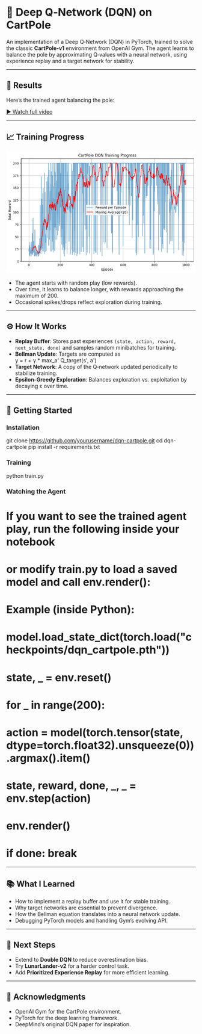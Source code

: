 # 🧠 Deep Q‑Network (DQN) on CartPole

An implementation of a Deep Q‑Network (DQN) in PyTorch, trained to solve the classic **CartPole‑v1** environment from OpenAI Gym. The agent learns to balance the pole by approximating Q‑values with a neural network, using experience replay and a target network for stability.

---

## 🎥 Results

Here’s the trained agent balancing the pole:

[▶️ Watch full video](results/videos/cartpole_dqn.mp4)

---

## 📈 Training Progress

![Training Curve](results/plots/Reward_curve_cartpole.png)

- The agent starts with random play (low rewards).  
- Over time, it learns to balance longer, with rewards approaching the maximum of 200.  
- Occasional spikes/drops reflect exploration during training.

---

## ⚙️ How It Works

- **Replay Buffer**: Stores past experiences `(state, action, reward, next_state, done)` and samples random minibatches for training.  
- **Bellman Update**: Targets are computed as  
  y = r + γ * max_a' Q_target(s', a')  
- **Target Network**: A copy of the Q‑network updated periodically to stabilize training.  
- **Epsilon‑Greedy Exploration**: Balances exploration vs. exploitation by decaying ε over time.

---

## 🚀 Getting Started

### Installation
git clone https://github.com/yourusername/dqn-cartpole.git
cd dqn-cartpole
pip install -r requirements.txt

### Training
python train.py

### Watching the Agent
# If you want to see the trained agent play, run the following inside your notebook
# or modify train.py to load a saved model and call env.render():
# Example (inside Python):
#   model.load_state_dict(torch.load("checkpoints/dqn_cartpole.pth"))
#   state, _ = env.reset()
#   for _ in range(200):
#       action = model(torch.tensor(state, dtype=torch.float32).unsqueeze(0)).argmax().item()
#       state, reward, done, _, _ = env.step(action)
#       env.render()
#       if done: break
---

## 📚 What I Learned

- How to implement a replay buffer and use it for stable training.  
- Why target networks are essential to prevent divergence.  
- How the Bellman equation translates into a neural network update.  
- Debugging PyTorch models and handling Gym’s evolving API.  

---

## 🔮 Next Steps

- Extend to **Double DQN** to reduce overestimation bias.  
- Try **LunarLander‑v2** for a harder control task.  
- Add **Prioritized Experience Replay** for more efficient learning.  

---

## 🙌 Acknowledgments

- OpenAI Gym for the CartPole environment.  
- PyTorch for the deep learning framework.  
- DeepMind’s original DQN paper for inspiration.  
